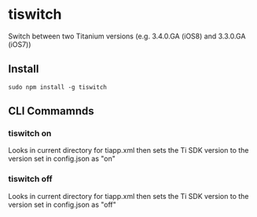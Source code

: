tiswitch
=========

Switch between two Titanium versions (e.g. 3.4.0.GA (iOS8) and 3.3.0.GA (iOS7))

Install
-------

```
sudo npm install -g tiswitch
```


CLI Commamnds
-------------

### tiswitch on

Looks in current directory for tiapp.xml then sets the Ti SDK version to the version set in config.json as "on"

### tiswitch off

Looks in current directory for tiapp.xml then sets the Ti SDK version to the version set in config.json as "off"